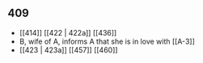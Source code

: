 ## 409
- [[414]] [[422 | 422a]] [[436]] 
- B, wife of A, informs A that she is in love with [[A-3]]
- [[423 | 423a]] [[457]] [[460]] 

